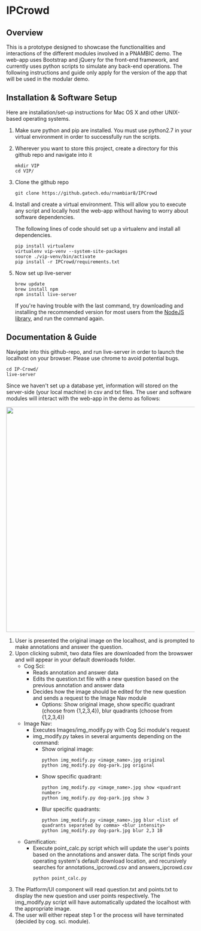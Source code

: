 # IPCrowd

## Overview
This is a prototype designed to showcase the functionalities and interactions of the different modules involved in a PNAMBIC demo. The web-app uses Bootstrap and jQuery for the front-end framework, and currently uses python scripts to simulate any back-end operations. The following instructions and guide only apply for the version of the app that will be used in the modular demo.

## Installation & Software Setup
Here are installation/set-up instructions for Mac OS X and other UNIX-based operating systems.
1. Make sure python and pip are installed. You must use python2.7 in your virtual environment in order to successfully run the scripts.
2. Wherever you want to store this project, create a directory for this github repo and navigate into it
   ```
   mkdir VIP
   cd VIP/
   ```
3. Clone the github repo
   ```
   git clone https://github.gatech.edu/rnambiar8/IPCrowd
   ```
4. Install and create a virtual environment. This will allow you to execute any script and locally host the web-app without having to worry about software dependencies.
   
   The following lines of code should set up a virtualenv and install all dependencies.
   ```
   pip install virtualenv
   virtualenv vip-venv --system-site-packages
   source ./vip-venv/bin/activate
   pip install -r IPCrowd/requirements.txt
   ```
5. Now set up live-server
   ```
   brew update
   brew install npm
   npm install live-server
   ```
   If you're having trouble with the last command, try downloading and installing the recommended version for most users from the [NodeJS library](https://nodejs.org/en/), and run the command again.

## Documentation & Guide
Navigate into this github-repo, and run live-server in order to launch the localhost on your browser. Please use chrome to avoid potential bugs.
```
cd IP-Crowd/
live-server
```

Since we haven't set up a database yet, information will stored on the server-side (your local machine) in csv and txt files. The user and software modules will interact with the web-app in the demo as follows:

<img src="https://puu.sh/zwdgI/b1fe2b12be.png" width="600">

1. User is presented the original image on the localhost, and is prompted to make annotations and answer the question.
2. Upon clicking submit, two data files are downloaded from the browswer and will appear in your default downloads folder.
   - Cog Sci:
      - Reads annotation and answer data
      - Edits the question.txt file with a new question based on the previous annotation and answer data
      - Decides how the image should be edited for the new question and sends a request to the Image Nav module
        - Options: Show original image, show specific quadrant (choose from {1,2,3,4}), blur quadrants (choose from {1,2,3,4})
   - Image Nav:
      - Executes Images/img_modify.py with Cog Sci module's request
      - img_modify.py takes in several arguments depending on the command:
        - Show original image:
          ```
          python img_modify.py <image_name>.jpg original
          python img_modify.py dog-park.jpg original
          ```
        - Show specific quadrant:
          ```
          python img_modify.py <image_name>.jpg show <quadrant number>
          python img_modify.py dog-park.jpg show 3
          ```
        - Blur specific quadrants:
          ```
          python img_modify.py <image_name>.jpg blur <list of quadrants separated by comma> <blur intensity>
          python img_modify.py dog-park.jpg blur 2,3 10
          ```
   - Gamification:
      - Execute point_calc.py script which will update the user's points based on the annotations and answer data. The script finds your operating system's default download location, and recursively searches for annotations_ipcrowd.csv and answers_ipcrowd.csv
        ```
        python point_calc.py
        ```
3. The Platform/UI component will read question.txt and points.txt to display the new question and user points respectively. The img_modify.py script will have automatically updated the localhost with the appropriate image.
4. The user will either repeat step 1 or the process will have terminated (decided by cog. sci. module).
        
